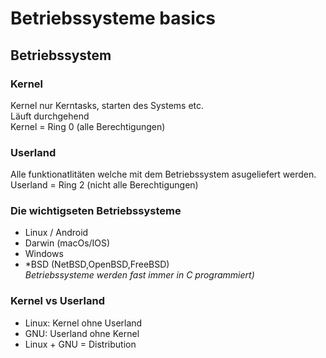 # Betriebssysteme basics

## Betriebssystem

### Kernel
Kernel nur Kerntasks, starten des Systems etc. <br>
Läuft durchgehend <br>
Kernel = Ring 0 (alle Berechtigungen)

### Userland
Alle funktionatlitäten welche mit dem Betriebssystem asugeliefert werden. <br>
Userland = Ring 2 (nicht alle Berechtigungen)

### Die wichtigseten Betriebssysteme
- Linux / Android
- Darwin (macOs/IOS)
- Windows
- *BSD (NetBSD,OpenBSD,FreeBSD)<br>
*Betriebssysteme werden fast immer in C programmiert)*

### Kernel vs Userland
- Linux: Kernel ohne Userland
- GNU: Userland ohne Kernel
- Linux + GNU = Distribution

